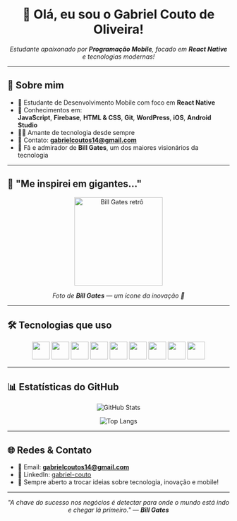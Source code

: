 <h1 align="center">👋 Olá, eu sou o Gabriel Couto de Oliveira!</h1>

<p align="center">
  <em>Estudante apaixonado por <strong>Programação Mobile</strong>, focado em <strong>React Native</strong> e tecnologias modernas!</em>
</p>

---

## 🚀 Sobre mim

- 📱 Estudante de Desenvolvimento Mobile com foco em **React Native**
- 🔧 Conhecimentos em:  
  **JavaScript**, **Firebase**, **HTML & CSS**, **Git**, **WordPress**, **iOS**, **Android Studio**
- 👨‍💻 Amante de tecnologia desde sempre
- 📩 Contato: **gabrielcoutos14@gmail.com**
- 🧠 Fã e admirador de **Bill Gates**, um dos maiores visionários da tecnologia

---

## 🧠 "Me inspirei em gigantes..."

<p align="center">
  <img src="https://upload.wikimedia.org/wikipedia/commons/thumb/a/a0/Bill_Gates_2018.jpg/320px-Bill_Gates_2018.jpg" width="200" alt="Bill Gates retrô" />
</p>

<p align="center">
  <em>Foto de <strong>Bill Gates</strong> — um ícone da inovação 🖤</em>
</p>

---

## 🛠️ Tecnologias que uso

<p align="center">
  <img src="https://cdn.jsdelivr.net/gh/devicons/devicon/icons/javascript/javascript-original.svg" width="40" />
  <img src="https://cdn.jsdelivr.net/gh/devicons/devicon/icons/react/react-original.svg" width="40" />
  <img src="https://cdn.jsdelivr.net/gh/devicons/devicon/icons/firebase/firebase-plain.svg" width="40" />
  <img src="https://cdn.jsdelivr.net/gh/devicons/devicon/icons/html5/html5-original.svg" width="40" />
  <img src="https://cdn.jsdelivr.net/gh/devicons/devicon/icons/css3/css3-original.svg" width="40" />
  <img src="https://cdn.jsdelivr.net/gh/devicons/devicon/icons/git/git-original.svg" width="40" />
  <img src="https://cdn.jsdelivr.net/gh/devicons/devicon/icons/wordpress/wordpress-original.svg" width="40" />
  <img src="https://cdn.jsdelivr.net/gh/devicons/devicon/icons/android/android-original.svg" width="40" />
  <img src="https://cdn.jsdelivr.net/gh/devicons/devicon/icons/apple/apple-original.svg" width="40" />
</p>

---

## 📊 Estatísticas do GitHub

<p align="center">
  <img src="https://github-readme-stats.vercel.app/api?username=gabrielcoutos&show_icons=true&theme=radical" alt="GitHub Stats" />
</p>

<p align="center">
  <img src="https://github-readme-stats.vercel.app/api/top-langs/?username=gabrielcoutos&layout=compact&theme=radical" alt="Top Langs" />
</p>

---

## 🌐 Redes & Contato

- 📧 Email: **gabrielcoutos14@gmail.com**
- 💼 LinkedIn: [gabriel-couto](https://www.linkedin.com/in/gabriel-couto-b50a26232/)
- 💬 Sempre aberto a trocar ideias sobre tecnologia, inovação e mobile!

---

<p align="center">
  <em>"A chave do sucesso nos negócios é detectar para onde o mundo está indo e chegar lá primeiro." — <strong>Bill Gates</strong></em>
</p>
